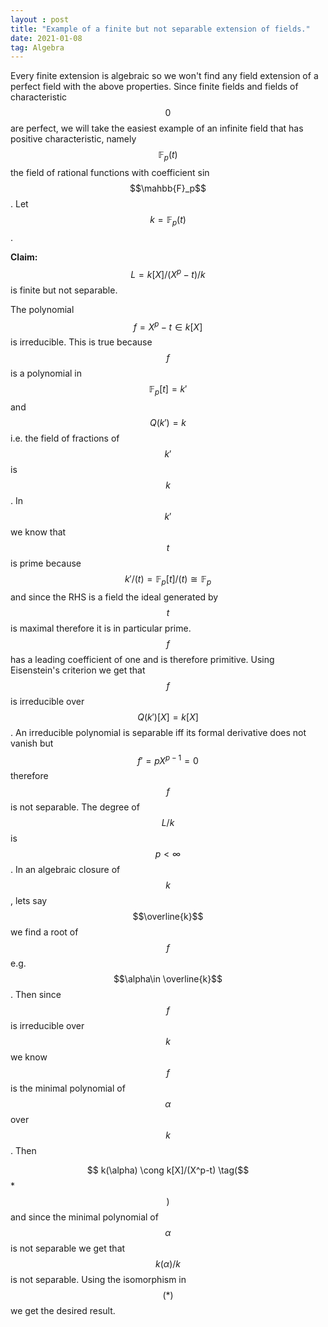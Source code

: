 ```yaml
---
layout : post
title: "Example of a finite but not separable extension of fields."
date: 2021-01-08
tag: Algebra
---
```

Every finite extension is algebraic so we won't find any field extension of a perfect field with the above properties.
Since finite fields and fields of characteristic $$0$$ are perfect, we will take the easiest example of an infinite field that
has positive characteristic, namely $$\mathbb{F}_p(t)$$ the field of rational functions with coefficient sin $$\mahbb{F}_p$$. Let $$k=\mathbb{F}_p(t)$$. 

**Claim:** $$L=k[X]/(X^p-t)/k$$ is finite but not separable. 

The polynomial $$f=X^p-t\in k[X]$$ is irreducible. This is true because $$f$$ is a polynomial in $$\mathbb{F}_p[t]=k'$$ and $$Q(k')=k$$ i.e. the field of fractions of $$k'$$ is $$k$$. In $$k'$$ we know that $$t$$ is prime because $$k'/(t)=\mathbb{F}_p[t]/(t)\cong \mathbb{F}_p$$ and since the RHS is a field the ideal generated by $$t$$ is maximal therefore it is in particular prime. $$f$$ has a leading coefficient of one and is therefore primitive. Using Eisenstein's criterion we get that $$f$$ is irreducible over $$Q(k')[X]=k[X]$$. An irreducible polynomial is separable iff its formal derivative does not vanish but $$f'=pX^{p-1}=0$$ therefore $$f$$ is not separable. The degree of $$L/k$$ is $$p<\infty$$. In an algebraic closure of $$k$$, lets say $$\overline{k}$$ we find a root of $$f$$ e.g. $$\alpha\in \overline{k}$$. Then since $$f$$ is irreducible over $$k$$ we know $$f$$ is the minimal polynomial of $$\alpha$$ over $$k$$. Then 

$$ k(\alpha) \cong k[X]/(X^p-t) \tag($$*$$) $$
and since the minimal polynomial of $$\alpha$$ is not separable we get that $$k(\alpha)/k$$ is not separable. Using the isomorphism in $$(*)$$ we get the desired result.   